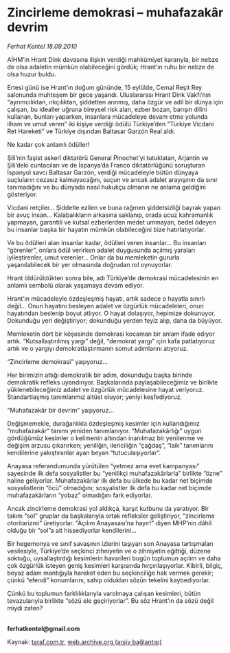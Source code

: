 # Zincirleme demokrasi – muhafazakâr devrim

*Ferhat Kentel 18.09.2010*

<div class="yazi"><p>AİHM’in Hrant Dink davasına ilişkin verdiği mahkûmiyet kararıyla, bir nebze de olsa adaletin mümkün olabileceğini gördük; Hrant’ın ruhu bir nebze de olsa huzur buldu. </p>
<p>Ertesi günü ise Hrant’ın doğum gününde, 15 eylülde, Cemal Reşit Rey salonunda muhteşem bir gece yaşandı. Uluslararası Hrant Dink Vakfı’nın “ayrımcılıktan, ırkçılıktan, şiddetten arınmış, daha özgür ve adil bir dünya için çalışan, bu idealler uğruna bireysel risk alan, ezber bozan, barışın dilini kullanan, bunları yaparken, insanlara mücadeleye devam etme yolunda ilham ve umut veren” iki kişiye verdiği ödülü Türkiye’den “Türkiye Vicdani Ret Hareketi” ve Türkiye dışından Baltasar Garzón Real aldı. </p>
<p>Ne kadar çok anlamlı ödüller! </p>
<p>Şili’nin faşist askerî diktatörü General Pinochet’yi tutuklatan, Arjantin ve Şili’deki cuntacıları ve de İspanya’da Franco diktatörlüğünü soruşturan İspanyol savcı Baltasar Garzón, verdiği mücadeleyle bütün dünyaya suçluların cezasız kalmayacağını, suçun ve ancak adalet arayışının da sınır tanımadığını ve bu dünyada nasıl hukukçu olmanın ne anlama geldiğini gösteriyor.</p>
<p>Vicdani retçiler... Şiddetle ezilen ve buna rağmen şiddetsizliği bayrak yapan bir avuç insan... Kalabalıkların arkasına saklanıp, orada ucuz kahramanlık yapmayan, garantili ve kutsal ezberlerden medet ummayan, bedel ödeyen bu insanlar başka bir hayatın mümkün olabileceğini bize hatırlatıyorlar.</p>
<p>Ve bu ödülleri alan insanlar kadar, ödülleri veren insanlar... Bu insanları “görenler”, onlara ödül verirken adalet duygusunda açılmış yaraları iyileştirenler, umut verenler... Onlar da bu memleketin gururla yaşanılabilecek bir yer olmasında doğrudan rol oynuyorlar. </p>
<p>Hrant öldürüldükten sonra bile, adı Türkiye’de demokrasi mücadelesinin en anlamlı sembolü olarak yaşamaya devam ediyor.</p>
<p>Hrant’ın mücadeleyle özdeşleşmiş hayatı, artık sadece o hayatla sınırlı değil... Onun hayatını besleyen adalet ve özgürlük mücadeleleri, onun hayatından beslenip boyut atlıyor. O hayat dolaşıyor, hepimize dokunuyor. Dokunduğu yeri değiştiriyor; dokunduğu yerden feyiz alıp, daha da büyüyor. </p>
<p>Memleketin dört bir köşesinde demokrasi kocaman bir anlam ifade ediyor artık. “Kutsallaştırılmış yargı” değil, “demokrat yargı” için kafa patlatıyoruz artık ve o yargıyı demokratlaştırmanın somut adımlarını atıyoruz. </p>
<p>“Zincirleme demokrasi” yaşıyoruz... </p>
<p>Her birimizin attığı demokratik bir adım, dokunduğu başka birinde demokratik refleks uyandırıyor. Başkalarında paylaşabileceğimiz ve birlikte yüklenebileceğimiz adalet ve özgürlük mücadelesine hayat veriyoruz. Standartlaşmış tanımlarımız altüst oluyor; yeniyi keşfediyoruz. </p>
<p>“Muhafazakâr bir devrim” yaşıyoruz...</p>
<p>Değişmemekle, durağanlıkla özdeşleşmiş kesimler için kullandığımız “muhafazakâr” tanımı yeniden tanımlanıyor. “Muhafazakârlığı” uygun gördüğümüz kesimler o kelimenin altından inanılmaz bir yenilenme ve değişim arzusu çıkarırken; yeniliğin, ilericiliğin “çağdaş”, “laik” tanımlarını kendilerine yakıştıranlar ayan beyan “tutuculaşıyorlar”. </p>
<p>Anayasa referandumunda yürütülen “yetmez ama evet kampanyası” sayesinde ilk defa sosyalistler bu “yenilikçi muhafazakârlarla” birlikte “özne” haline geliyorlar. Muhafazakârlar ilk defa bu ülkede bu kadar net biçimde sosyalistlerin “öcü” olmadığını; sosyalistler ilk defa bu kadar net biçimde muhafazakârların “yobaz” olmadığını fark ediyorlar.</p>
<p>Ancak zincirleme demokrasi yol aldıkça, karşıt kutbunu da yaratıyor. Bir takım “sol” gruplar da başkalarıyla ortak refleksler geliştiriyor, “zincirleme otoritarizmi” üretiyorlar. “Açılım Anayasası’na hayır!” diyen MHP’nin dâhil olduğu bir “sol”a ait hissediyorlar kendilerini...</p>
<p>Bir hegemonya ve sınıf savaşının izlerini taşıyan son Anayasa tartışmaları vesilesiyle, Türkiye’de seçkinci zihniyetin ve o zihniyetin eğittiği, düzene soktuğu, uysallaştırdığı kesimlerin havarileri bugün toplumun açılım ve daha çok özgürlük isteyen geniş kesimleri karşısında hırçınlaşıyorlar. Kibirli, bilgiç, beyaz adam mantığıyla hareket eden bu seçkinciliğe hak vermek gerekir; çünkü “efendi” konumlarını, sahip oldukları sözün tekelini kaybediyorlar. </p>
<p>Çünkü bu toplumun farklılıklarıyla varolmaya çalışan kesimleri, bütün tevazularıyla birlikte “sözü ele geçiriyorlar”. Bu söz Hrant’ın da sözü değil miydi zaten?</p>
<p><b><br/>ferhatkentel@gmail.com</b></p></div>

Kaynak: [taraf.com.tr](http://www.taraf.com.tr:80/ferhat-kentel/makale-zincirleme-demokrasi-muhafazakar-devrim.htm), [web.archive.org (arşiv bağlantısı)](http://web.archive.org/web/20100921104627/http://www.taraf.com.tr:80/ferhat-kentel/makale-zincirleme-demokrasi-muhafazakar-devrim.htm)
